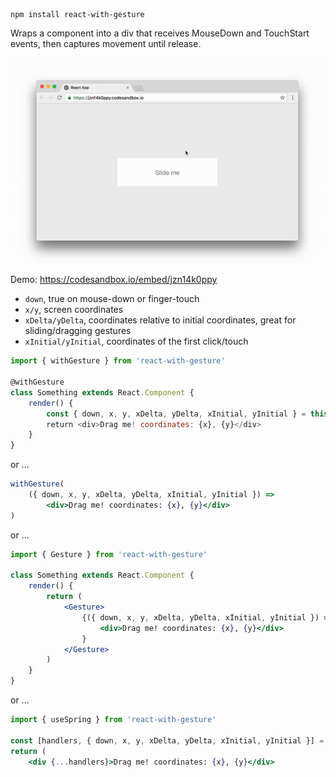     npm install react-with-gesture
    
Wraps a component into a div that receives MouseDown and TouchStart events, then captures movement until release.

<p align="middle">
  <img src="assets/button.gif" width="600"/>
</p>

Demo: https://codesandbox.io/embed/jzn14k0ppy

* `down`, true on mouse-down or finger-touch
* `x/y`, screen coordinates
* `xDelta/yDelta`, coordinates relative to initial coordinates, great for sliding/dragging gestures
* `xInitial/yInitial`, coordinates of the first click/touch

```jsx
import { withGesture } from 'react-with-gesture'

@withGesture
class Something extends React.Component {
    render() {
        const { down, x, y, xDelta, yDelta, xInitial, yInitial } = this.props
        return <div>Drag me! coordinates: {x}, {y}</div>
    }
}
```

or ...

```jsx
withGesture(
    ({ down, x, y, xDelta, yDelta, xInitial, yInitial }) => 
        <div>Drag me! coordinates: {x}, {y}</div>
)
```

or ...


```jsx
import { Gesture } from 'react-with-gesture'

class Something extends React.Component {
    render() {
        return (
            <Gesture>
                {({ down, x, y, xDelta, yDelta, xInitial, yInitial }) =>
                    <div>Drag me! coordinates: {x}, {y}</div>
                }
            </Gesture>
        )
    }
}
```

or ...

```jsx
import { useSpring } from 'react-with-gesture'

const [handlers, { down, x, y, xDelta, yDelta, xInitial, yInitial }] = useGesture()
return (
    <div {...handlers}>Drag me! coordinates: {x}, {y}</div>
```
